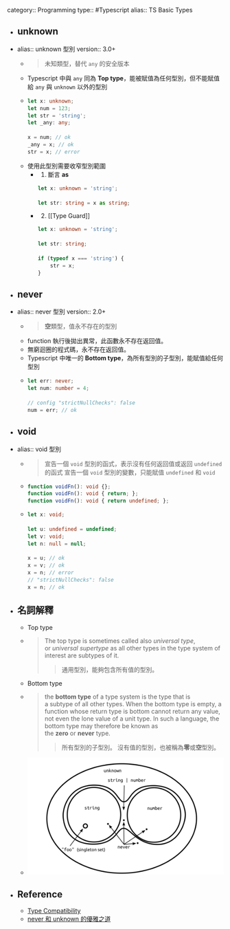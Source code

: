 category:: Programming
type:: #Typescript
alias:: TS Basic Types

- ## unknown
- alias:: unknown 型別
  version:: 3.0+
	- > 未知類型，替代 `any` 的安全版本
	- Typescript 中與 `any` 同為 **Top type**，能被賦值為任何型別，但不能賦值給 `any` 與 `unknown` 以外的型別
	- ```typescript
	  let x: unknown;
	  let num = 123;
	  let str = 'string';
	  let _any: any;
	  
	  x = num; // ok
	  _any = x; // ok
	  str = x; // error
	  ```
	- 使用此型別需要收窄型別範圍
		- 1. 斷言 **as**
		  ```typescript
		  let x: unknown = 'string';
		  
		  let str: string = x as string;
		  ```
		- 2. [[Type Guard]]
		  ```typescript
		  let x: unknown = 'string';
		  
		  let str: string;
		  
		  if (typeof x === 'string') {
		      str = x;
		  }
		  ```
- ## never
- alias:: never 型別
  version:: 2.0+
	- > **空**類型，值永不存在的型別
	- function 執行後拋出異常，此函數永不存在返回值。
	- 無窮迴圈的程式碼，永不存在返回值。
	- Typescript 中唯一的 **Bottom type**，為所有型別的子型別，能賦值給任何型別
	- ```typescript
	  let err: never;
	  let num: number = 4;
	  
	  // config "strictNullChecks": false
	  num = err; // ok
	  ```
- ## void
- alias:: void 型別
	- > 宣告一個 `void` 型別的函式，表示沒有任何返回值或返回 `undefined` 的函式
	  宣告一個 `void` 型別的變數，只能賦值 `undefined` 和 `void`
	- ```typescript
	  function voidFn(): void {};
	  function voidFn(): void { return; };
	  function voidFn(): void { return undefined; };
	  ```
	- ```typescript
	  let x: void;
	  
	  let u: undefined = undefined;
	  let v: void;
	  let n: null = null;
	  
	  x = u; // ok
	  x = v; // ok
	  x = n; // error
	  // "strictNullChecks": false
	  x = n; // ok
	  ```
- ## 名詞解釋
	- Top type
	- > The top type is sometimes called also *universal type*, or *universal supertype* as all other types in the type system of interest are subtypes of it.
	  >> 通用型別，能夠包含所有值的型別。
	- Bottom type
	- > the **bottom type** of a type system is the type that is a subtype of all other types.
	  When the bottom type is empty, a function whose return type is bottom cannot return any value, not even the lone value of a unit type. In such a language, the bottom type may therefore be known as the **zero** or **never** type.
	  >> 所有型別的子型別。
	  沒有值的型別，也被稱為**零**或**空**型別。
	- ![83575ac2c6fe6ca32bdf379dc47f.png](../assets/83575ac2c6fe6ca32bdf379dc47f_1679293351781_0.png)
- ## Reference
	- [Type Compatibility](https://www.typescriptlang.org/docs/handbook/type-compatibility.html#any-unknown-object-void-undefined-null-and-never-assignability)
	- [never 和 unknown 的優雅之道](https://www.readfog.com/a/1665831681443074048)